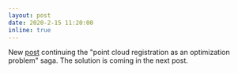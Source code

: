 ```yaml
---
layout: post
date: 2020-2-15 11:20:00
inline: true
---
```


New [post](blog/2020/point-match-cont) continuing the "point cloud registration as an optimization problem" saga.  The solution is coming in the next post.

